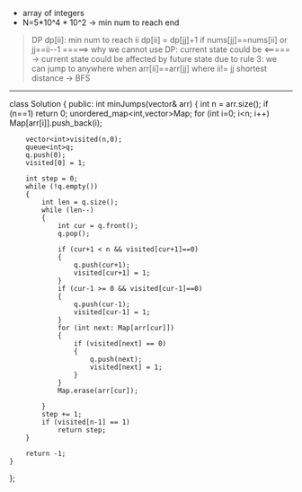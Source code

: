 * array of integers
* N=5*10^4 * 10^2
-> min num to reach end

> DP
dp[ii]: min num to reach ii
dp[ii] = dp[jj]+1 if nums[jj]==nums[ii] or jj==ii--1
=====> why we cannot use DP: current state could be <=====
-> current state could be affected by future state due to rule 3: we can jump to anywhere when arr[ii]==arr[jj] where ii!= jj
shortest distance -> BFS


---
class Solution {
public:
    int minJumps(vector<int>& arr) 
    {
        int n = arr.size();
        if (n==1) return 0;
        unordered_map<int,vector<int>>Map;
        for (int i=0; i<n; i++)
            Map[arr[i]].push_back(i);
        
        vector<int>visited(n,0);
        queue<int>q;
        q.push(0);
        visited[0] = 1;
        
        int step = 0;
        while (!q.empty())
        {
            int len = q.size();
            while (len--)
            {
                int cur = q.front();
                q.pop();
                
                if (cur+1 < n && visited[cur+1]==0)
                {
                    q.push(cur+1);
                    visited[cur+1] = 1;
                }
                if (cur-1 >= 0 && visited[cur-1]==0)
                {
                    q.push(cur-1);
                    visited[cur-1] = 1;
                }
                for (int next: Map[arr[cur]])
                {
                    if (visited[next] == 0)
                    {
                        q.push(next);
                        visited[next] = 1;
                    }
                } 
                Map.erase(arr[cur]);
                
            }
            step += 1;
            if (visited[n-1] == 1)
                return step;
        }
        
        return -1;
    }
};